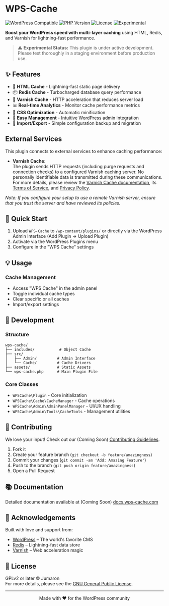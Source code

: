 # WPS-Cache

[![WordPress Compatible](https://img.shields.io/badge/WordPress-Compatible-0073aa.svg)](https://wordpress.org)
[![PHP Version](https://img.shields.io/badge/PHP-8.3%2B-blue.svg)](https://php.net)
[![License](https://img.shields.io/badge/License-GPLv2%20or%20later-blue.svg)](http://www.gnu.org/licenses/gpl-2.0.html)
[![Experimental](https://img.shields.io/badge/Status-Experimental-orange.svg)]()

**Boost your WordPress speed with multi-layer caching** using HTML, Redis, and Varnish for lightning-fast performance.

> ⚠️ **Experimental Status:** This plugin is under active development. Please test thoroughly in a staging environment before production use.

## ✨ Features

- 🔄 **HTML Cache** - Lightning-fast static page delivery
- 📦 **Redis Cache** - Turbocharged database query performance
- 🚄 **Varnish Cache** - HTTP acceleration that reduces server load
- 📊 **Real-time Analytics** - Monitor cache performance metrics
- 🎨 **CSS Optimization** - Automatic minification
- 🔧 **Easy Management** - Intuitive WordPress admin integration
- 💾 **Import/Export** - Simple configuration backup and migration

## External Services

This plugin connects to external services to enhance caching performance:

- **Varnish Cache:**  
  The plugin sends HTTP requests (including purge requests and connection checks) to a configured Varnish caching server. No personally identifiable data is transmitted during these communications. For more details, please review the [Varnish Cache documentation](https://varnish-cache.org/), its [Terms of Service](https://varnish-cache.org/TOS), and [Privacy Policy](https://varnish-cache.org/privacy).

_Note: If you configure your setup to use a remote Varnish server, ensure that you trust the server and have reviewed its policies._

## 🚀 Quick Start

1. Upload `WPS-Cache` to `/wp-content/plugins/` or directly via the WordPress Admin Interface (Add Plugin → Upload Plugin)
2. Activate via the WordPress Plugins menu
3. Configure in the "WPS Cache" settings

## 💡 Usage

### Cache Management

- Access "WPS Cache" in the admin panel
- Toggle individual cache types
- Clear specific or all caches
- Import/export settings

## 🔧 Development

### Structure

```
wps-cache/
├── includes/           # Object Cache
├── src/
│   ├── Admin/         # Admin Interface
│   └── Cache/         # Cache Drivers
├── assets/            # Static Assets
└── wps-cache.php      # Main Plugin File
```

### Core Classes

- `WPSCache\Plugin` - Core initialization
- `WPSCache\Cache\CacheManager` - Cache operations
- `WPSCache\Admin\AdminPanelManager` - UI/UX handling
- `WPSCache\Admin\Tools\CacheTools` - Management utilities

## 🤝 Contributing

We love your input! Check out our (Coming Soon) [Contributing Guidelines](CONTRIBUTING.md).

1. Fork it
2. Create your feature branch (`git checkout -b feature/amazingness`)
3. Commit your changes (`git commit -am 'Add: Amazing Feature'`)
4. Push to the branch (`git push origin feature/amazingness`)
5. Open a Pull Request

## 📚 Documentation

Detailed documentation available at (Coming Soon) [docs.wps-cache.com](https://docs.wps-cache.com)

## 🙏 Acknowledgements

Built with love and support from:

- [WordPress](https://wordpress.org/) – The world's favorite CMS
- [Redis](https://redis.io/) – Lightning-fast data store
- [Varnish](https://varnish-cache.org/) – Web acceleration magic

## 📝 License

GPLv2 or later © Jumaron  
For more details, please see the [GNU General Public License](http://www.gnu.org/licenses/gpl-2.0.html).

---

<p align="center">Made with ❤️ for the WordPress community</p>
